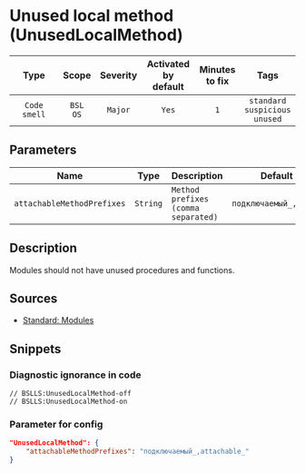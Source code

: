# Unused local method (UnusedLocalMethod)

 Type | Scope | Severity | Activated<br>by default | Minutes<br>to fix | Tags 
 :-: | :-: | :-: | :-: | :-: | :-: 
 `Code smell` | `BSL`<br>`OS` | `Major` | `Yes` | `1` | `standard`<br>`suspicious`<br>`unused` 

## Parameters 

 Name | Type | Description | Default value 
 :-: | :-: | :-- | :-: 
 `attachableMethodPrefixes` | `String` | ```Method prefixes (comma separated)``` | ```подключаемый_,attachable_``` 

<!-- Блоки выше заполняются автоматически, не трогать -->
## Description

Modules should not have unused procedures and functions.

## Sources

- [Standard: Modules](https://its.1c.ru/db/v8std#content:456:hdoc)

## Snippets

<!-- Блоки ниже заполняются автоматически, не трогать -->
### Diagnostic ignorance in code

```bsl
// BSLLS:UnusedLocalMethod-off
// BSLLS:UnusedLocalMethod-on
```

### Parameter for config

```json
"UnusedLocalMethod": {
    "attachableMethodPrefixes": "подключаемый_,attachable_"
}
```
